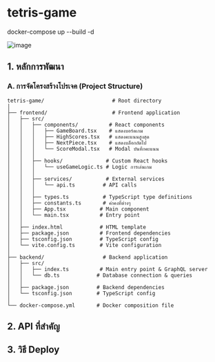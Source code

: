 ﻿# tetris-game

docker-compose up --build -d

![image](https://github.com/user-attachments/assets/ff8c5eb4-4904-43fa-8287-ef9c0d3d6747)


## 1. หลักการพัฒนา
### A. การจัดโครงสร้างโปรเจค (Project Structure)
```plaintext
tetris-game/                      # Root directory
│
├── frontend/                     # Frontend application
│   ├── src/
│   │   ├── components/          # React components
│   │   │   ├── GameBoard.tsx    # แสดงบอร์ดเกม
│   │   │   ├── HighScores.tsx   # แสดงคะแนนสูงสุด
│   │   │   ├── NextPiece.tsx    # แสดงบล็อกถัดไป
│   │   │   └── ScoreModal.tsx   # Modal บันทึกคะแนน
│   │   │
│   │   ├── hooks/              # Custom React hooks
│   │   │   └── useGameLogic.ts # Logic การเล่นเกม
│   │   │
│   │   ├── services/           # External services
│   │   │   └── api.ts         # API calls
│   │   │
│   │   ├── types.ts           # TypeScript type definitions
│   │   ├── constants.ts       # ค่าคงที่ต่างๆ
│   │   ├── App.tsx           # Main component
│   │   └── main.tsx          # Entry point
│   │
│   ├── index.html            # HTML template
│   ├── package.json          # Frontend dependencies
│   ├── tsconfig.json         # TypeScript config
│   └── vite.config.ts        # Vite configuration
│
├── backend/                   # Backend application
│   ├── src/
│   │   ├── index.ts          # Main entry point & GraphQL server
│   │   └── db.ts            # Database connection & queries
│   │
│   ├── package.json         # Backend dependencies
│   └── tsconfig.json        # TypeScript config
│
└── docker-compose.yml       # Docker composition file
```

## 2. API ที่สำคัญ
  
## 3. วิธี Deploy
